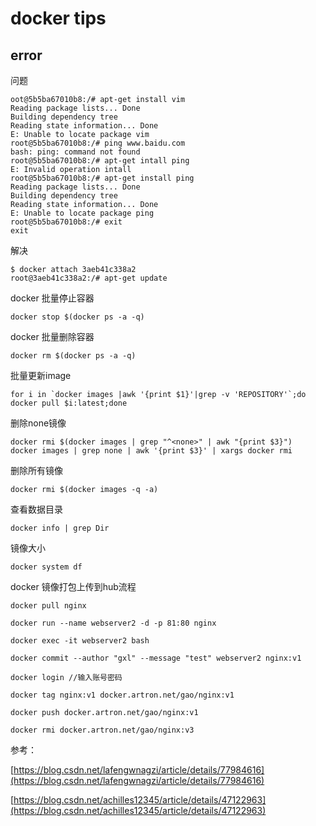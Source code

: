 # docker tips

## error
问题

```
oot@5b5ba67010b8:/# apt-get install vim
Reading package lists... Done
Building dependency tree
Reading state information... Done
E: Unable to locate package vim
root@5b5ba67010b8:/# ping www.baidu.com
bash: ping: command not found
root@5b5ba67010b8:/# apt-get intall ping
E: Invalid operation intall
root@5b5ba67010b8:/# apt-get install ping
Reading package lists... Done
Building dependency tree
Reading state information... Done
E: Unable to locate package ping
root@5b5ba67010b8:/# exit
exit
```

解决

```
$ docker attach 3aeb41c338a2
root@3aeb41c338a2:/# apt-get update
```

docker 批量停止容器
```
docker stop $(docker ps -a -q)
```

  

docker 批量删除容器

```
docker rm $(docker ps -a -q)
```

批量更新image

```
for i in `docker images |awk '{print $1}'|grep -v 'REPOSITORY'`;do docker pull $i:latest;done
```

删除none镜像

```
docker rmi $(docker images | grep "^<none>" | awk "{print $3}")
docker images | grep none | awk '{print $3}' | xargs docker rmi
```

删除所有镜像
```
docker rmi $(docker images -q -a)
```

查看数据目录

```shell
docker info | grep Dir
```


镜像大小

```
docker system df
```


docker 镜像打包上传到hub流程

```
docker pull nginx

docker run --name webserver2 -d -p 81:80 nginx

docker exec -it webserver2 bash

docker commit --author "gxl" --message "test" webserver2 nginx:v1

docker login //输入账号密码

docker tag nginx:v1 docker.artron.net/gao/nginx:v1

docker push docker.artron.net/gao/nginx:v1

docker rmi docker.artron.net/gao/nginx:v3
```

参考：

[https://blog.csdn.net/lafengwnagzi/article/details/77984616](https://blog.csdn.net/lafengwnagzi/article/details/77984616)

[https://blog.csdn.net/achilles12345/article/details/47122963](https://blog.csdn.net/achilles12345/article/details/47122963)